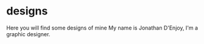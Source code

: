 # designs
Here you will find some designs of mine
My name is Jonathan D'Enjoy, I'm a graphic designer.
